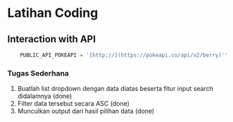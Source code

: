 # Latihan Coding
## Interaction with API 

```javascript
    PUBLIC_API_POKEAPI = '[http://](https://pokeapi.co/api/v2/berry)''
```

### Tugas Sederhana

1. Buatlah list dropdown dengan data diatas beserta fitur input search didalamnya (done)
2. Filter data tersebut secara ASC (done)
3. Munculkan output dari hasil pilihan data (done)
